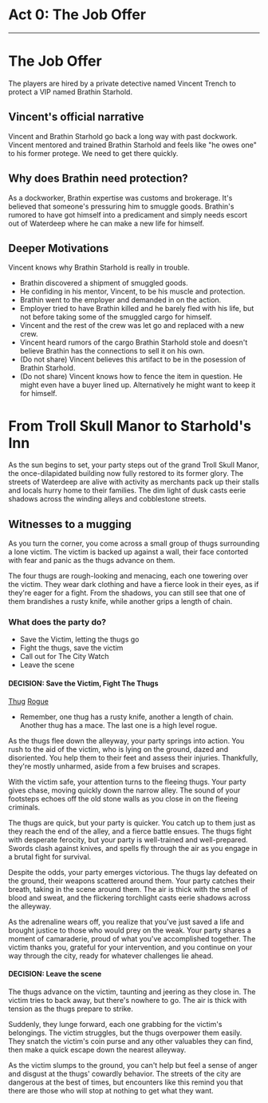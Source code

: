 # Act 0: The Job Offer

---

# The Job Offer

The players are hired by a private detective named Vincent Trench to protect a VIP named Brathin Starhold. 

## Vincent's official narrative

Vincent and Brathin Starhold go back a long way with past dockwork. Vincent mentored and trained Brathin Starhold and feels like "he owes one" to his former protege. We need to get there quickly.

## Why does Brathin need protection?

As a dockworker, Brathin expertise was customs and brokerage. It's believed that someone's pressuring him to smuggle goods. Brathin's rumored to have got himself into a predicament and simply needs escort out of Waterdeep where he can make a new life for himself.

## Deeper Motivations

Vincent knows why Brathin Starhold is really in trouble. 

* Brathin discovered a shipment of smuggled goods.
* He confiding in his mentor, Vincent, to be his muscle and protection.
* Brathin went to the employer and demanded in on the action.
* Employer tried to have Brathin killed and he barely fled with his life, but not before taking some of the smuggled cargo for himself.
* Vincent and the rest of the crew was let go and replaced with a new crew.
* Vincent heard rumors of the cargo Brathin Starhold stole and doesn't believe Brathin has the connections to sell it on his own.
* (Do not share) Vincent believes this artifact to be in the posession of Brathin Starhold.
* (Do not share) Vincent knows how to fence the item in question. He might even have a buyer lined up. Alternatively he might want to keep it for himself.


# From Troll Skull Manor to Starhold's Inn

As the sun begins to set, your party steps out of the grand Troll Skull Manor, the once-dilapidated building now fully restored to its former glory. The streets of Waterdeep are alive with activity as merchants pack up their stalls and locals hurry home to their families. The dim light of dusk casts eerie shadows across the winding alleys and cobblestone streets.

## Witnesses to a mugging

As you turn the corner, you come across a small group of thugs surrounding a lone victim. The victim is backed up against a wall, their face contorted with fear and panic as the thugs advance on them.

The four thugs are rough-looking and menacing, each one towering over the victim. They wear dark clothing and have a fierce look in their eyes, as if they're eager for a fight. From the shadows, you can still see that one of them brandishes a rusty knife, while another grips a length of chain.

### What does the party do?

* Save the Victim, letting the thugs go
* Fight the thugs, save the victim
* Call out for The City Watch
* Leave the scene

#### DECISION: Save the Victim, Fight The Thugs

[Thug](./mob_Thug.md)
[Rogue](./mob_rogue.md)

* Remember, one thug has a rusty knife, another a length of chain. Another thug has a mace. The last one is a high level rogue.

As the thugs flee down the alleyway, your party springs into action. You rush to the aid of the victim, who is lying on the ground, dazed and disoriented. You help them to their feet and assess their injuries. Thankfully, they're mostly unharmed, aside from a few bruises and scrapes.

With the victim safe, your attention turns to the fleeing thugs. Your party gives chase, moving quickly down the narrow alley. The sound of your footsteps echoes off the old stone walls as you close in on the fleeing criminals.

The thugs are quick, but your party is quicker. You catch up to them just as they reach the end of the alley, and a fierce battle ensues. The thugs fight with desperate ferocity, but your party is well-trained and well-prepared. Swords clash against knives, and spells fly through the air as you engage in a brutal fight for survival.

Despite the odds, your party emerges victorious. The thugs lay defeated on the ground, their weapons scattered around them. Your party catches their breath, taking in the scene around them. The air is thick with the smell of blood and sweat, and the flickering torchlight casts eerie shadows across the alleyway.

As the adrenaline wears off, you realize that you've just saved a life and brought justice to those who would prey on the weak. Your party shares a moment of camaraderie, proud of what you've accomplished together. The victim thanks you, grateful for your intervention, and you continue on your way through the city, ready for whatever challenges lie ahead.


#### DECISION: Leave the scene

The thugs advance on the victim, taunting and jeering as they close in. The victim tries to back away, but there's nowhere to go. The air is thick with tension as the thugs prepare to strike.

Suddenly, they lunge forward, each one grabbing for the victim's belongings. The victim struggles, but the thugs overpower them easily. They snatch the victim's coin purse and any other valuables they can find, then make a quick escape down the nearest alleyway.

As the victim slumps to the ground, you can't help but feel a sense of anger and disgust at the thugs' cowardly behavior. The streets of the city are dangerous at the best of times, but encounters like this remind you that there are those who will stop at nothing to get what they want.